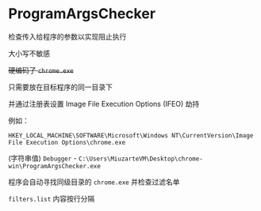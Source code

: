 # ProgramArgsChecker
检查传入给程序的参数以实现阻止执行

大小写不敏感

~~硬编码了 `chrome.exe`~~

只需要放在目标程序的同一目录下

并通过注册表设置 Image File Execution Options (IFEO) 劫持

例如：

`HKEY_LOCAL_MACHINE\SOFTWARE\Microsoft\Windows NT\CurrentVersion\Image File Execution Options\chrome.exe`

(字符串值) `Debugger` - `C:\Users\MiuzarteVM\Desktop\chrome-win\ProgramArgsChecker.exe`

程序会自动寻找同级目录的 `chrome.exe` 并检查过滤名单

`filters.list` 内容按行分隔
